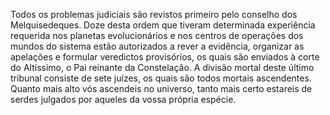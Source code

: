 ﻿Todos os problemas judiciais são revistos primeiro pelo conselho dos Melquisedeques. Doze desta ordem que tiveram determinada experiência requerida nos planetas evolucionários e nos centros de operações dos mundos do sistema estão autorizados a rever a evidência, organizar as apelações e formular veredictos provisórios, os quais são enviados à corte do Altíssimo, o Pai reinante da Constelação. A divisão mortal deste último tribunal consiste de sete juízes, os quais são todos mortais ascendentes. Quanto mais alto vós ascendeis no universo, tanto mais certo estareis de serdes julgados por aqueles da vossa própria espécie.